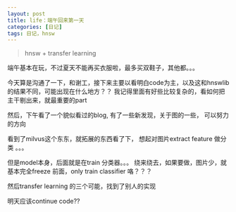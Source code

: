 ```yaml
---
layout: post
title: life：端午回来第一天
categories: [日记]
tags: 日记，hnsw
---
```


> hnsw + transfer learning 

端午基本在玩，不过夏天不能再买衣服啦，最多买双鞋子，其他都。。。

今天算是沟通了一下，和谢工，接下来主要以看明白code为主，以及这和hnswlib的结果不同，可能出现在什么地方？？ 我记得里面有好些比较复杂的，看如何把主干剔出来，就最重要的part

然后，下午看了一个貌似看过的blog, 有了一些新发现，关于图的一些， 可以努力的方向

看到了milvus这个东东，就拓展的东西看了下， 想起对图片extract feature 做分类 。。。

但是model本身，后面就是在train 分类器。。。 绕来绕去，如果要做，图片少，就基本完全freeze 前面，only train classifier 咯？？？

然后transfer learning  的三个可能，找到了别人的实现

明天应该continue code??
